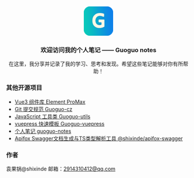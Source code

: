 <div align="center" style="margin-top: 150px;">
  <a href="https://github.com/shaojintian/Best_README_template/">
    <img src="./.vuepress/public/logo.png" alt="Logo" width="80" height="80">
  </a>

<h3 align="center">欢迎访问我的个人笔记 —— Guoguo notes</h3>
  <p align="center">
    在这里，我分享并记录了我的学习、思考和发现。希望这些笔记能够对你有所帮助！
  </p>
</div>

<!-- 欢迎大家批评 -->

### 其他开源项目

- [Vue3 组件库 Element ProMax](https://shixindea.github.io/element-promax-docs/en-US/)
- [Git 提交规范 Guoguo-cz](https://www.npmjs.com/package/@shixinde/guoguo-cz)
- [JavaScript 工具类 Guoguo-utils](https://shixindea.github.io/shixinde-apifox-swagger/)
- [vuepress 快速模板 Guoguo-vuepress](https://www.npmjs.com/package/@shixinde/vuepress-theme-init)
- [个人笔记 guoguo-notes](https://www.npmjs.com/package/@shixinde/vuepress-theme-init)
- [Apifox Swagger文档生成与TS类型解析工具 @shixinde/apifox-swagger](https://www.npmjs.com/package/@shixinde/apifox-swagger)

### 作者

袁果锅@shixinde
邮箱：2914310412@qq.com

